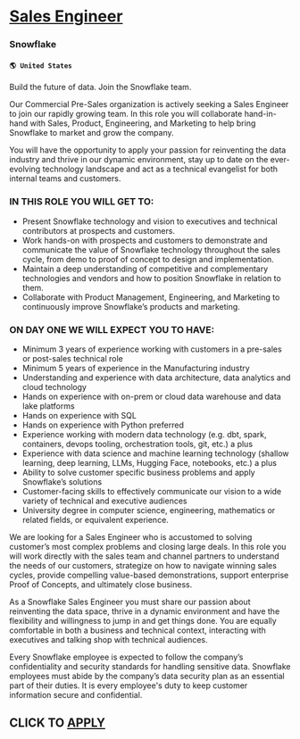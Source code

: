 # [Sales Engineer](https://www.remotewlb.com/apply/sales-engineer-76722)  
### Snowflake  
#### `🌎 United States`  

Build the future of data. Join the Snowflake team.

Our Commercial Pre-Sales organization is actively seeking a Sales Engineer to join our rapidly growing team. In this role you will collaborate hand-in-hand with Sales, Product, Engineering, and Marketing to help bring Snowflake to market and grow the company.

You will have the opportunity to apply your passion for reinventing the data industry and thrive in our dynamic environment, stay up to date on the ever-evolving technology landscape and act as a technical evangelist for both internal teams and customers.

### **IN THIS ROLE YOU WILL GET TO:**

  * Present Snowflake technology and vision to executives and technical contributors at prospects and customers.
  * Work hands-on with prospects and customers to demonstrate and communicate the value of Snowflake technology throughout the sales cycle, from demo to proof of concept to design and implementation.
  * Maintain a deep understanding of competitive and complementary technologies and vendors and how to position Snowflake in relation to them.
  * Collaborate with Product Management, Engineering, and Marketing to continuously improve Snowflake’s products and marketing.

###  **ON DAY ONE WE WILL EXPECT YOU TO HAVE:**

  * Minimum 3 years of experience working with customers in a pre-sales or post-sales technical role
  * Minimum 5 years of experience in the Manufacturing industry
  * Understanding and experience with data architecture, data analytics and cloud technology 
  * Hands on experience with on-prem or cloud data warehouse and data lake platforms
  * Hands on experience with SQL
  * Hands on experience with Python preferred
  * Experience working with modern data technology (e.g. dbt, spark, containers, devops tooling, orchestration tools, git, etc.) a plus 
  * Experience with data science and machine learning technology (shallow learning, deep learning, LLMs, Hugging Face, notebooks, etc.) a plus
  * Ability to solve customer specific business problems and apply Snowflake’s solutions 
  * Customer-facing skills to effectively communicate our vision to a wide variety of technical and executive audiences
  * University degree in computer science, engineering, mathematics or related fields, or equivalent experience.

We are looking for a Sales Engineer who is accustomed to solving customer’s most complex problems and closing large deals. In this role you will work directly with the sales team and channel partners to understand the needs of our customers, strategize on how to navigate winning sales cycles, provide compelling value-based demonstrations, support enterprise Proof of Concepts, and ultimately close business.

As a Snowflake Sales Engineer you must share our passion about reinventing the data space, thrive in a dynamic environment and have the flexibility and willingness to jump in and get things done. You are equally comfortable in both a business and technical context, interacting with executives and talking shop with technical audiences.

Every Snowflake employee is expected to follow the company’s confidentiality and security standards for handling sensitive data. Snowflake employees must abide by the company’s data security plan as an essential part of their duties. It is every employee's duty to keep customer information secure and confidential.

  
## CLICK TO [APPLY](https://www.remotewlb.com/apply/sales-engineer-76722)

